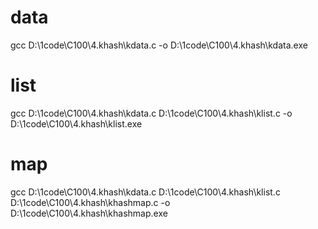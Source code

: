 # data
gcc D:\1code\C100\4.khash\kdata.c -o D:\1code\C100\4.khash\kdata.exe

# list
gcc D:\1code\C100\4.khash\kdata.c D:\1code\C100\4.khash\klist.c -o D:\1code\C100\4.khash\klist.exe

# map
gcc D:\1code\C100\4.khash\kdata.c D:\1code\C100\4.khash\klist.c D:\1code\C100\4.khash\khashmap.c -o D:\1code\C100\4.khash\khashmap.exe                   